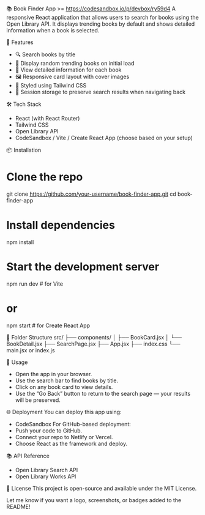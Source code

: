 📚 Book Finder App >= https://codesandbox.io/p/devbox/ry59d4
A responsive React application that allows users to search for books using the Open Library API. It displays trending books by default and shows detailed information when a book is selected.

🚀 Features
- 🔍 Search books by title
- 🎲 Display random trending books on initial load
- 📘 View detailed information for each book
- 🖼️ Responsive card layout with cover images
- 🎨 Styled using Tailwind CSS
- 🧠 Session storage to preserve search results when navigating back

🛠️ Tech Stack
- React (with React Router)
- Tailwind CSS
- Open Library API
- CodeSandbox / Vite / Create React App (choose based on your setup)

📦 Installation
# Clone the repo
git clone https://github.com/your-username/book-finder-app.git
cd book-finder-app

# Install dependencies
npm install

# Start the development server
npm run dev   # for Vite
# or
npm start     # for Create React App



🧩 Folder Structure
src/
├── components/
│   ├── BookCard.jsx
│   └── BookDetail.jsx
├── SearchPage.jsx
├── App.jsx
├── index.css
└── main.jsx or index.js



🧪 Usage
- Open the app in your browser.
- Use the search bar to find books by title.
- Click on any book card to view details.
- Use the “Go Back” button to return to the search page — your results will be preserved.

🌐 Deployment
You can deploy this app using:
- CodeSandbox
For GitHub-based deployment:
- Push your code to GitHub.
- Connect your repo to Netlify or Vercel.
- Choose React as the framework and deploy.

📚 API Reference
- Open Library Search API
- Open Library Works API

📄 License
This project is open-source and available under the MIT License.

Let me know if you want a logo, screenshots, or badges added to the README!
